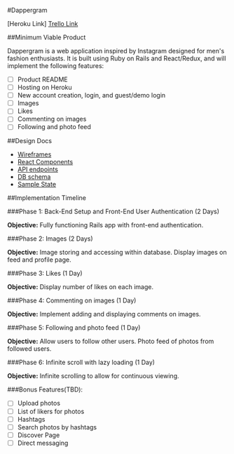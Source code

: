 #Dappergram

[Heroku Link]
[Trello Link](https://trello.com/b/pTmrNQ72/dappergram)

##Minimum Viable Product

Dappergram is a web application inspired by Instagram designed for men's fashion enthusiasts. It is built using Ruby on Rails and React/Redux, and will implement the following features:

- [ ] Product README
- [ ] Hosting on Heroku
- [ ] New account creation, login, and guest/demo login
- [ ] Images
- [ ] Likes
- [ ] Commenting on images
- [ ] Following and photo feed

##Design Docs

* [Wireframes](../docs/wireframes)
* [React Components](../docs/component-hierarchy.md)
* [API endpoints](../docs/api-endpoints.md)
* [DB schema](../docs/schema.md)
* [Sample State](../docs/sample-state.md)

##Implementation Timeline

###Phase 1: Back-End Setup and Front-End User Authentication (2 Days)

**Objective:** Fully functioning Rails app with front-end authentication.

###Phase 2: Images (2 Days)

**Objective:** Image storing and accessing within database. Display images on feed and profile page.

###Phase 3: Likes (1 Day)

**Objective:** Display number of likes on each image.

###Phase 4: Commenting on images (1 Day)

**Objective:** Implement adding and displaying comments on images.

###Phase 5: Following and photo feed (1 Day)

**Objective:** Allow users to follow other users. Photo feed of photos from followed users.

###Phase 6: Infinite scroll with lazy loading (1 Day)

**Objective:** Infinite scrolling to allow for continuous viewing.

###Bonus Features(TBD):

- [ ] Upload photos
- [ ] List of likers for photos
- [ ] Hashtags
- [ ] Search photos by hashtags
- [ ] Discover Page
- [ ] Direct messaging
